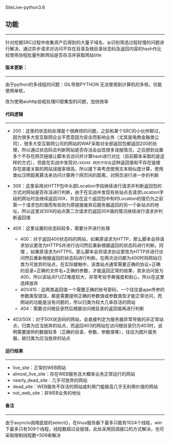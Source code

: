 SiteLive-python3.6

## 功能
***

针对挖掘SRC过程中收集资产后得到的大量子域名、ip识别筛选过程较慢的问题进行解决，通过异步请求对访问不存在目录及根目录状态码及返回内容的hash作比较使用协程批量判断网站是否存活并获取网站title

#### 版本更新：
***

由于python的多线程的问题：GIL导致PYTHON 无法使用到计算机的多核，仅能使用单核，

改为使用aiohttp协程处理IO密集型的问题，加快效率

#### 代码逻辑
***

+ 200：这里的状态码处理是个很麻烦的问题，之前和某个SRC的小伙伴聊过，因为很多大型互联网企业不愿意因为安全而影响业务（尤其是电商金融类公司），很多大型互联网公司的网站的WAF采取对全部返回包都返回200的处理，所以通过状态码去判断网站是否存活会出现很多误报情况，之后想到设置多个不存在网页链接让脚本去访问并计算hash进行对比（目前脚本采取的是这样的方式），但是在实战中发现对```/XXXXX 网页不存在```这种返回值和不存在链接存在直接关联的网站误报率很高，所以接下来考虑使用文本相似度计算，使用类似汉明距离算法来访问计算两个网页间的距离，对网页进行进一步的判断

+ 30X：这里采用对HTTP包中头部Location字段继续进行请求并判断返回包的方式对网站是否存活进行判断，由于在实战中发现有些站点去请求Location字段的网址时会继续返回30X，并且在这个返回包中有时Location的值仍为之前第一个请求包的值而有些则为原链接废弃后服务器返回的另一个新站点的地址，所以这里对30X的站点第二次请求仍返回30X值的情况继续进行请求并判断返回值

+ 40X：这里设置的状态码较多，需要分开进行处理
	
	+ 400：对于返回400状态码的网站，如果原请求为HTTP，那么脚本会将请求协议更改为HTTPS并进行访问然后重新根据返回的状态码进行判断。同理 ，如果原请求为HTTPS，那么脚本会将请求协议更改为HTTP并进行访问然后重新根据返回的状态码进行判断。在两次访问都为400时将网站归类为可放弃的站点，在实际接触中，该类站点通常需要正确的协议+正确的目录+正确的文件名+正确的参数，才能返回正常的结果，其余访问皆为400，所以该站点FUZZ难度较大，非常考验字典强度和耐心，所以在这里选择放弃
	+ 401/415：这两类返回值一个需要正确的账号密码，一个往往是ajax传参的参数类型错误，都是需要提供正确的参数值或参数类型才能正常访问，而网站的功能是没有问题的，所以归类为较大几率存活的网站
	+ 404：需要访问根目录然后根据访问根目录的返回值再进行判断
	
+ 403/50X：对于50X状态码的网站，会直接判定为服务器异常导致的非正常站点，归类为应当放弃的站点，而返回403的网站在访问根目录仍为403时，说明需要提供的数据较多（正确的目录、参数、参数值等），往往为图片服务器，故归类为应当放弃的站点

#### 运行结果
***
+ live_site：正常的WEB网站
+ almost_live_site：存在WEB服务且大概率业务正常运行的网站
+ nearly_dead_site：几乎可放弃的网站
+ dead_site：WEB服务不存活的网站或利用门槛极高几乎无利用价值的网站
+ not_web_site：非WEB业务的地址

#### 备注
***
由于asyncio调用底层的select()，在linux服务器下最多只能有1024个线程，win下最多只有509个线程，线程数超过会报错，此处采用回调接口的方式解决，也可采取限制线程数<509来解决